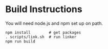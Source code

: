 # Build Instructions

You will need node.js and npm set up on path.

```
npm install        # get packages
. scripts/link.sh  # run linker
npm run build
```

